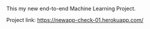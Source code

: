 This my new end-to-end Machine Learning Project.

Project link: https://newapp-check-01.herokuapp.com/
